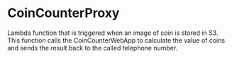 # CoinCounterProxy
Lambda function that is triggered when an image of coin is stored in S3. This function calls the CoinCounterWebApp to calculate the value of coins and sends the result back to the called telephone number.